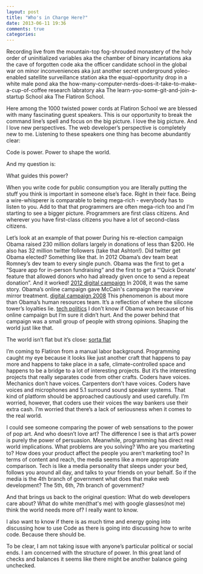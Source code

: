 ```yaml
---
layout: post
title: "Who's in Charge Here?"
date: 2013-06-11 19:36
comments: true
categories: 
---
```


Recording live from the mountain-top fog-shrouded monastery of the holy order of uninitialized variables aka the chamber of binary incantations aka the cave of forgotten code aka the officer candidate school in the global war on minor inconveniences aka just another secret underground yoleo-enabled satellite surveillance station aka the equal-opportunity drop in a white male pond aka the how-many-computer-nerds-does-it-take-to-make-a-cup-of-coffee research labratory aka The learn-you-some-git-and-join-a-startup School aka The Flatiron School.

Here among the 1000 twisted power cords at Flatiron School we are blessed with many fascinating guest speakers. This is our opportunity to break the command line’s spell and focus on the big picture. I love the big picture. And I love new perspectives.  The web developer’s perspective is completely new to me.  Listening to these speakers one thing has become abundantly clear:

Code is power. Power to shape the world.

And my question is:

What guides this power?

When you write code for public consumption you are literally putting the stuff you think is important in someone else’s face. Right in their face. Being a wire-whisperer is comparable to being mega-rich - everybody has to listen to you.  Add to that that programmers are often mega-rich too and I’m starting to see a bigger picture. Programmers are first class citizens. And wherever you have first-class citizens you have a lot of second-class citizens.

Let’s look at an example of that power
During his re-election campaign Obama raised 230 million dollars largely in donations of less than $200. He also has 32 million twitter followers (take that Ashton!). Did twitter get Obama elected? Something like that. In 2012 Obama’s dev team beat Romney’s dev team to every single punch. Obama was the first to get a “Square app for in-person fundraising” and the first to get a “‘Quick Donate’ feature that allowed donors who had already given once to send a repeat donation”. And it worked!
[2012 digital campaign](http://techpresident.com/news/23106/romneys-digital-campaign-second-place-finish "2012 digital campaign")
In 2008, it was the same story. Obama’s online campaign gave McCain's campaign the rearview mirror treatment. 
[digital campaign 2008](http://www.nationaljournal.com/magazine/online-fundraising-revolution-20080419 "2008 digital campaign")
This phenomenon is about more than Obama’s human resources team. It’s a reflection of where the silicone tower’s loyalties lie. 
[tech politics](http://fivethirtyeight.blogs.nytimes.com/2012/11/28/in-silicon-valley-technology-talent-gap-threatens-g-o-p-campaigns/ "tech politics")
I don’t know if Obama won because of his online campaign but I’m sure it didn’t hurt. And the power behind that campaign was a small group of people with strong opinions. Shaping the world just like that.

The world isn’t flat but it’s close: [sorta flat](http://cdn-static.cnet.co.uk/i/product_media/40002439/image5/440x330-apple-macbook-air-side.jpg "Sorta Flat")

I’m coming to Flatiron from a manual labor background. Programming caught my eye because it looks like just another craft that happens to pay more and happens to take place in a safe, climate-controlled space and happens to be a bridge to a lot of interesting projects. But it’s the interesting projects that really separates code from other crafts. Coders have voices. Mechanics don’t have voices. Carpenters don’t have voices. Coders have voices and microphones and 5.1 surround sound speaker systems. That kind of platform should be approached cautiously and used carefully. I’m worried, however, that coders use their voices the way bankers use their extra cash. I’m worried that there’s a lack of seriousness when it comes to the real world.

I could see someone comparing the power of web sensations to the power of pop art. And who doesn’t love art? The difference I see is that art’s power is purely the power of persuasion. Meanwhile, programming has direct real world implications. What problems are you solving? Who are you marketing to? How does your product affect the people you aren’t marketing too? In terms of content and reach, the media seems like a more appropriate comparison. Tech is like a media personality that sleeps under your bed, follows you around all day, and talks to your friends on your behalf. So if the media is the 4th branch of government what does that make web development? The 5th, 6th, 7th branch of government?

And that brings us back to the original question: What do web developers care about? What do white men(that's me) with google glasses(not me) think the world needs more of? I really want to know.

I also want to know if there is as much time and energy going into discussing how to use Code as there is going into discussing how to write code. Because there should be.

To be clear, I am not taking issue with anyone’s particular political or social ends. I am concerned with the structure of power. In this great land of checks and balances it seems like there might be another balance going unchecked.
